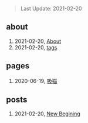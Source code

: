 > Last Update: 2021-02-20

## about
1. 2021-02-20, [About](about/me.md)
1. 2021-02-20, [tags](about/tags.md)
## pages
1. 2020-06-19, [吸猫](pages/吸猫.md)
## posts
1. 2021-02-20, [New Begining](posts/bookmarks.md)